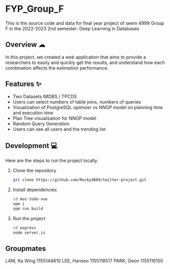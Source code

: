 # FYP_Group_F

This is the source code and data for final year project of seem 4999 Group F in the 2022-2023 2nd semester: Deep Learning in Databases


## Overview ☁
In this project, we created a web application that aims to provide a researchers to easily and quickly get the results, and understand how each combination affects the estimation performance.


## Features ✨
- Two Datasets IMDBS / TPCDS
- Users can select numbers of table joins, numbers of queries
- Visualization of PostgreSQL opimizer vs NNGP model on planning time and execution time
- Plan Tree visualization for NNGP model 
- Random Query Generation
- Users can see all users and the trending list


## Development 💻

Here are the steps to run the project locally.

1. Clone the repository

   ```bash
   git clone https://github.com/Rocky4869/twitter-project.git
   ```

2. Install dependencies

   ```bash
   cd moz-todo-vue
   npm i
   npm run build
   ```

3. Run the project

   ```bash
   cd express
   node server.js
   ```

## Groupmates

LAM, Ka Wing 1155144610
LEE, Hanseo 1155118517
PARK, Geon 1155116150
